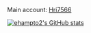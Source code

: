 Main account: [Hri7566](https://github.com/Hri7566)

[![ehampto2's GitHub stats](https://github-readme-stats.vercel.app/api?username=ehampto2)](https://github.com/ehampto2/github-readme-stats)

